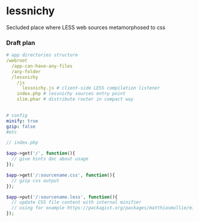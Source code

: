 # lessnichy

Secluded place where LESS web sources metamorphosed to css


### Draft plan

```yaml
# app directories structure
/webroot
  /app-can-have-any-files
  /any-folder
  /lessnichy
    /js
      lessnichy.js # client-side LESS compilation listener
    index.php # lessnichy sources entry point
    slim.phar # distribute router in compact way
    
```

```yaml
# config
minify: true
gzip: false
#etc
```

```php
// index.php

$app->get('/', function(){
  // give hints doc about usage
});

$app->get('/:sourcename.css', function(){
  // gzip css output
});

$app->put('/:sourcename.less', function(){
  // update CSS file content with internal minifier 
  // using for example https://packagist.org/packages/matthiasmullie/minify
});
```
